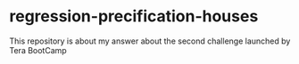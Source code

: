 # regression-precification-houses
This repository is about my answer about the second challenge launched by Tera BootCamp
